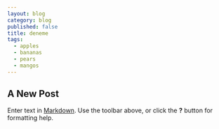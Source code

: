 ```yaml
---
layout: blog
category: blog
published: false
title: deneme
tags:
  - apples
  - bananas
  - pears
  - mangos
---
```

## A New Post

Enter text in [Markdown](http://daringfireball.net/projects/markdown/). Use the toolbar above, or click the **?** button for formatting help.
